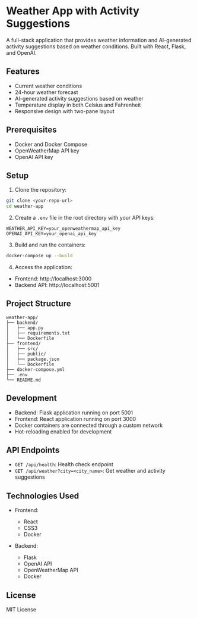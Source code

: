 # Weather App with Activity Suggestions

A full-stack application that provides weather information and AI-generated activity suggestions based on weather conditions. Built with React, Flask, and OpenAI.

## Features

- Current weather conditions
- 24-hour weather forecast
- AI-generated activity suggestions based on weather
- Temperature display in both Celsius and Fahrenheit
- Responsive design with two-pane layout

## Prerequisites

- Docker and Docker Compose
- OpenWeatherMap API key
- OpenAI API key

## Setup

1. Clone the repository:
```bash
git clone <your-repo-url>
cd weather-app
```

2. Create a `.env` file in the root directory with your API keys:
```
WEATHER_API_KEY=your_openweathermap_api_key
OPENAI_API_KEY=your_openai_api_key
```

3. Build and run the containers:
```bash
docker-compose up --build
```

4. Access the application:
- Frontend: http://localhost:3000
- Backend API: http://localhost:5001

## Project Structure

```
weather-app/
├── backend/
│   ├── app.py
│   ├── requirements.txt
│   └── Dockerfile
├── frontend/
│   ├── src/
│   ├── public/
│   ├── package.json
│   └── Dockerfile
├── docker-compose.yml
├── .env
└── README.md
```

## Development

- Backend: Flask application running on port 5001
- Frontend: React application running on port 3000
- Docker containers are connected through a custom network
- Hot-reloading enabled for development

## API Endpoints

- `GET /api/health`: Health check endpoint
- `GET /api/weather?city=<city_name>`: Get weather and activity suggestions

## Technologies Used

- Frontend:
  - React
  - CSS3
  - Docker

- Backend:
  - Flask
  - OpenAI API
  - OpenWeatherMap API
  - Docker

## License

MIT License 